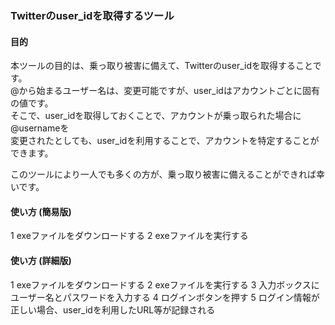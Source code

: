 ### Twitterのuser_idを取得するツール

#### 目的
本ツールの目的は、乗っ取り被害に備えて、Twitterのuser_idを取得することです。  
@から始まるユーザー名は、変更可能ですが、user_idはアカウントごとに固有の値です。  
そこで、user_idを取得しておくことで、アカウントが乗っ取られた場合に@usernameを  
変更されたとしても、user_idを利用することで、アカウントを特定することができます。

このツールにより一人でも多くの方が、乗っ取り被害に備えることができれば幸いです。

#### 使い方 (簡易版)
1 exeファイルをダウンロードする
2 exeファイルを実行する

#### 使い方 (詳細版)
1 exeファイルをダウンロードする
2 exeファイルを実行する
3 入力ボックスにユーザー名とパスワードを入力する
4 ログインボタンを押す
5 ログイン情報が正しい場合、user_idを利用したURL等が記録される


